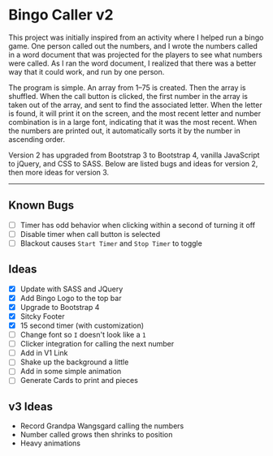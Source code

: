 # Bingo Caller v2

This project was initially inspired from an activity where I helped run a bingo game. One person called out the numbers, and I wrote the numbers called in a word document that was projected for the players to see what numbers were called. As I ran the word document, I realized that there was a better way that it could work, and run by one person.

The program is simple. An array from 1–75 is created. Then the array is shuffled. When the call button is clicked, the first number in the array is taken out of the array, and sent to find the associated letter. When the letter is found, it will print it on the screen, and the most recent letter and number combination is in a large font, indicating that it was the most recent. When the numbers are printed out, it automatically sorts it by the number in ascending order.
                        
Version 2 has upgraded from Bootstrap 3 to Bootstrap 4, vanilla JavaScript to jQuery, and CSS to SASS. Below are listed bugs and ideas for version 2, then more ideas for version 3.

---

## Known Bugs
- [ ] Timer has odd behavior when clicking within a second of turning it off
- [ ] Disable timer when call button is selected
- [ ] Blackout causes `Start Timer` and `Stop Timer` to toggle

## Ideas

- [x] Update with SASS and JQuery
- [x] Add Bingo Logo to the top bar
- [x] Upgrade to Bootstrap 4
- [x] Sitcky Footer
- [x] 15 second timer (with customization)
- [ ] Change font so `I` doesn't look like a `1`
- [ ] Clicker integration for calling the next number
- [ ] Add in V1 Link
- [ ] Shake up the background a little
- [ ] Add in some simple animation
- [ ] Generate Cards to print and pieces

## v3 Ideas
- Record Grandpa Wangsgard calling the numbers
- Number called grows then shrinks to position
- Heavy animations

